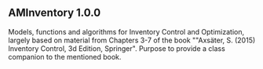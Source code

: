 ## AMInventory 1.0.0
Models, functions and algorithms for Inventory Control and Optimization, largely  based on material from Chapters 3-7 of the book ""Axsäter, S. (2015) Inventory Control, 3d Edition, Springer". Purpose to provide a class companion to the mentioned book.

